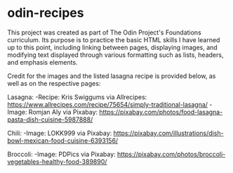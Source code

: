 # odin-recipes
This project was created as part of The Odin Project's Foundations curriculum. 
Its purpose is to practice the basic HTML skills I have learned up to this point,
including linking between pages, displaying images, and modifying text displayed through
various formatting such as lists, headers, and emphasis elements.

Credit for the images and the listed lasagna recipe is provided below, as well as on the respective pages:

Lasagna:
-Recipe: Kris Swiggums via Allrecipes: https://www.allrecipes.com/recipe/75654/simply-traditional-lasagna/
-Image: Romjan Aly via Pixabay: https://pixabay.com/photos/food-lasagna-pasta-dish-cuisine-5987888/

Chili:
-Image: LOKK999 via Pixabay: https://pixabay.com/illustrations/dish-bowl-mexican-food-cuisine-6393156/

Broccoli:
-Image: PDPics via Pixabay: https://pixabay.com/photos/broccoli-vegetables-healthy-food-389890/